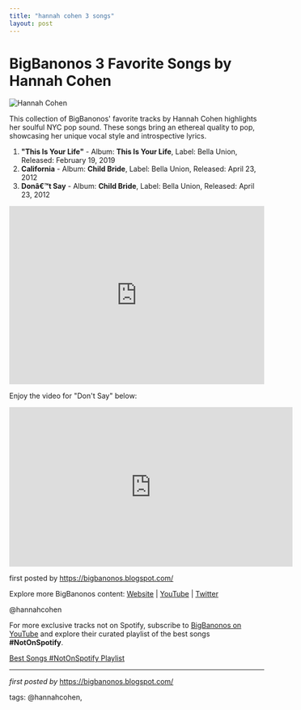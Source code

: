 ```yaml
---
title: "hannah cohen 3 songs"
layout: post
---
```


<h1>BigBanonos 3 Favorite Songs by Hannah Cohen</h1>
<img alt="Hannah Cohen" src="https://opositivefestival.org/wp-content/uploads/2024/08/Hannah-Cohen_sq.jpg" /> <p>This collection of BigBanonos' favorite tracks by Hannah Cohen highlights her soulful NYC pop sound. These songs bring an ethereal quality to pop, showcasing her unique vocal style and introspective lyrics.</p> <ol> <li><strong>"This Is Your Life"</strong> - Album: <strong>This Is Your Life</strong>, Label: Bella Union, Released: February 19, 2019</li> <li><strong>California</strong> - Album: <strong>Child Bride</strong>, Label: Bella Union, Released: April 23, 2012</li> <li><strong>Donâ€™t Say</strong> - Album: <strong>Child Bride</strong>, Label: Bella Union, Released: April 23, 2012</li>
</ol> <div> <iframe allow="autoplay; clipboard-write; encrypted-media; fullscreen; picture-in-picture" allowfullscreen="" frameborder="0" height="352" loading="lazy" src="https://open.spotify.com/embed/playlist/1RrM8bsUgDAJ8mq48QcvUV?utm_source=generator" width="100%"></iframe>
</div>
<p>Enjoy the video for "Don't Say" below:</p> <iframe allow="accelerometer; autoplay; encrypted-media; gyroscope; picture-in-picture" allowfullscreen="" frameborder="0" height="315" src="https://www.youtube.com/embed/videoseries?list=PLtuNtuTatqI0Lsq216ca4ku_vzwdNo0GZ" width="560"></iframe> <p>first posted by <a href="https://bigbanonos.blogspot.com/">https://bigbanonos.blogspot.com/</a></p> <div> <p>Explore more BigBanonos content: <a href="https://bigbanonos.blogspot.com/">Website</a> | <a href="https://www.youtube.com/@BigBanonos">YouTube</a> | <a href="https://x.com/bigbanonos">Twitter</a></p>
</div> <!--Tags-->
<p>@hannahcohen</p>


<!--Subscribe and Playlist Links-->
<div>
    <p>For more exclusive tracks not on Spotify, subscribe to <a href="https://www.youtube.com/@BigBanonos" target="_blank">BigBanonos on YouTube</a> and explore their curated playlist of the best songs <strong>#NotOnSpotify</strong>.</p>
    <p><a href="https://www.youtube.com/playlist?list=PLtuNtuTatqI0kFahUCbtbfenC_ET5O_tr" target="_blank">Best Songs #NotOnSpotify Playlist<br /></a></p></div>

<hr />

<p><em>first posted by</em> <a href="https://bigbanonos.blogspot.com/" rel="noopener" target="_new">https://bigbanonos.blogspot.com/</a></p>

<p>tags: @hannahcohen,</p>
